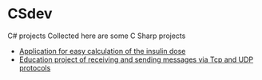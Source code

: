 # CSdev
C# projects
Collected here are some C Sharp projects

* [Application for easy calculation of the insulin dose](https://github.com/whellcome/CSdev/tree/main/InsulinCalculator/StDietmar.InsulinCalculator)
* [Education project of receiving and sending messages via Tcp and UDP protocols](https://github.com/whellcome/CSdev/tree/main/UDPTCP)
